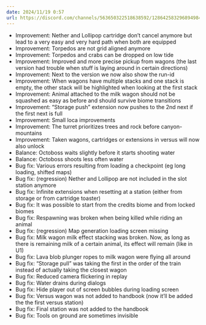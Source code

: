 ```yaml
---
date: 2024/11/19 0:57
url: https://discord.com/channels/563650322518638592/1286425832968949840/1308098720008638615
---
```

- Improvement: Nether and Lollipop cartridge don’t cancel anymore but lead to a very easy and very hard path when both are equipped
- Improvement: Torpedos are not grid aligned anymore
- Improvement: Torpedos and crabs can be dropped on low tide
- Improvement: Improved and more precise pickup from wagons (the last version had trouble when stuff is laying around in certain directions)
- Improvement: Next to the version we now also show the run-id
- Improvement: When wagons have multiple stacks and one stack is empty, the other stack will be highlighted when looking at the first stack
- Improvement: Animal attached to the milk wagon should not be squashed as easy as before and should survive biome transitions
- Improvement: “Storage push” extension now pushes to the 2nd next if the first next is full
- Improvement: Small loca improvements
- Improvement: The turret prioritizes trees and rock before canyon-mountains
- Improvement: Taken wagons, cartridges or extensions in versus will now also unlock
- Balance: Octoboss waits slightly before it starts shooting water
- Balance: Octoboss shoots less often water
- Bug fix: Various errors resulting from loading a checkpoint (eg long loading, shifted maps)
- Bug fix: (regression) Nether and Lollipop are not included in the slot station anymore
- Bug fix: Infinite extensions when resetting at a station (either from storage or from cartridge toaster)
- Bug fix: It was possible to start from the credits biome and from locked biomes
- Bug fix: Respawning was broken when being killed while riding an animal
- Bug fix: (regression) Map generation loading screen missing
- Bug fix: Milk wagon milk effect stacking was broken. Now, as long as there is remaining milk of a certain animal, its effect will remain (like in U1)
- Bug fix: Lava blob plunger ropes to milk wagon were flying all around
- Bug fix: “Storage pull” was taking the first in the order of the train instead of actually taking the closest wagon
- Bug fix: Reduced camera flickering in replay
- Bug fix: Water drains during dialogs
- Bug fix: Hide player out of screen bubbles during loading screen
- Bug fix: Versus wagon was not added to handbook (now it’ll be added the the first versus station)
- Bug fix: Final station was not added to the handbook
- Bug fix: Tools on ground are sometimes invisible